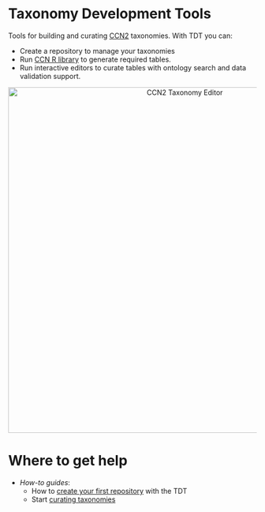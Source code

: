 # Taxonomy Development Tools

Tools for building and curating [CCN2](https://github.com/obophenotype/CCN2) taxonomies. With TDT you can:

- Create a repository to manage your taxonomies
- Run [CCN R library](http://htmlpreview.github.io/?https://github.com/AllenInstitute/nomenclature/blob/master/scripts/build_annotation_tables_SEAAD.nb.html) to generate required tables.
- Run interactive editors to curate tables with ontology search and data validation support.

<p align="center">
    <img src="https://raw.githubusercontent.com/brain-bican/taxonomy-development-tools/main/docs/images/nanobot.png" alt="CCN2 Taxonomy Editor" width="700"/>
</p>

# Where to get help

- _How-to guides_:
  - How to [create your first repository](https://brain-bican.github.io/taxonomy-development-tools/NewRepo/) with the TDT 
  - Start [curating taxonomies](https://brain-bican.github.io/taxonomy-development-tools/Curation/)